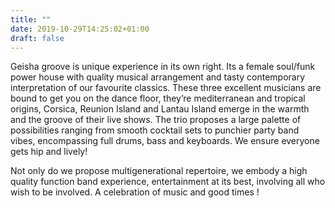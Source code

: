 ```yaml
---
title: ""
date: 2019-10-29T14:25:02+01:00
draft: false
---
```


Geisha groove is unique experience in its own right. Its a female soul/funk power house with quality musical arrangement and tasty contemporary interpretation of our favourite classics. These three excellent musicians are bound to get you on the dance floor, they’re mediterranean and tropical origins, Corsica, Reunion Island and Lantau Island emerge in the warmth and the groove of their live shows.
The trio proposes a large palette of possibilities ranging from smooth cocktail sets to punchier party band vibes, encompassing full drums, bass and keyboards. We ensure everyone gets hip and lively!

Not only do we propose multigenerational repertoire, we embody a high quality function band experience, entertainment at its best, involving all who wish to be involved. A celebration of music and good times !